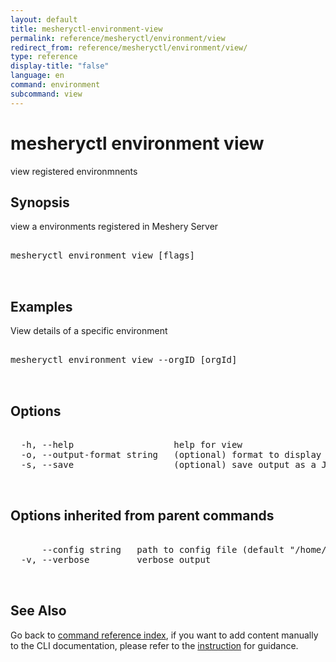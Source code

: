 ```yaml
---
layout: default
title: mesheryctl-environment-view
permalink: reference/mesheryctl/environment/view
redirect_from: reference/mesheryctl/environment/view/
type: reference
display-title: "false"
language: en
command: environment
subcommand: view
---
```


# mesheryctl environment view

view registered environmnents

## Synopsis

view a environments registered in Meshery Server
<pre class='codeblock-pre'>
<div class='codeblock'>
mesheryctl environment view [flags]

</div>
</pre> 

## Examples

View details of a specific environment
<pre class='codeblock-pre'>
<div class='codeblock'>
mesheryctl environment view --orgID [orgId]

</div>
</pre> 

## Options

<pre class='codeblock-pre'>
<div class='codeblock'>
  -h, --help                   help for view
  -o, --output-format string   (optional) format to display in [json|yaml] (default "yaml")
  -s, --save                   (optional) save output as a JSON/YAML file

</div>
</pre>

## Options inherited from parent commands

<pre class='codeblock-pre'>
<div class='codeblock'>
      --config string   path to config file (default "/home/runner/.meshery/config.yaml")
  -v, --verbose         verbose output

</div>
</pre>

## See Also

Go back to [command reference index](/reference/mesheryctl/), if you want to add content manually to the CLI documentation, please refer to the [instruction](/project/contributing/contributing-cli#preserving-manually-added-documentation) for guidance.
